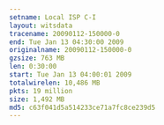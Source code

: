 ```yaml
---
setname: Local ISP C-I
layout: witsdata
tracename: 20090112-150000-0
end: Tue Jan 13 04:30:00 2009
originalname: 20090112-150000-0
gzsize: 763 MB
len: 0:30:00
start: Tue Jan 13 04:00:01 2009
totalwirelen: 10,486 MB
pkts: 19 million
size: 1,492 MB
md5: c63f041d5a514233ce71a7fc8ce239d5
---
```

